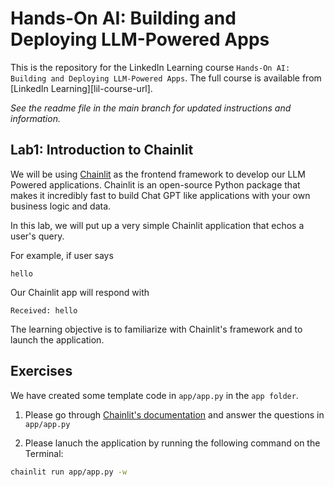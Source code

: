 # Hands-On AI: Building and Deploying LLM-Powered Apps
This is the repository for the LinkedIn Learning course `Hands-On AI: Building and Deploying LLM-Powered Apps`. The full course is available from [LinkedIn Learning][lil-course-url].

_See the readme file in the main branch for updated instructions and information._
## Lab1: Introduction to Chainlit
We will be using [Chainlit](https://docs.chainlit.io/get-started/overview) as the frontend framework to develop our LLM Powered applications. Chainlit is an open-source Python package that makes it incredibly fast to build Chat GPT like applications with your own business logic and data.

In this lab, we will put up a very simple Chainlit application that echos a user's query.

For example, if user says

```
hello
```

Our Chainlit app will respond with 

```
Received: hello
```

The learning objective is to familiarize with Chainlit's framework and to launch the application.

## Exercises

We have created some template code in `app/app.py` in the `app folder`.

1. Please go through [Chainlit's documentation](https://docs.chainlit.io/get-started/pure-python) and answer the questions in `app/app.py`

2. Please lanuch the application by running the following command on the Terminal:

```bash
chainlit run app/app.py -w
```
